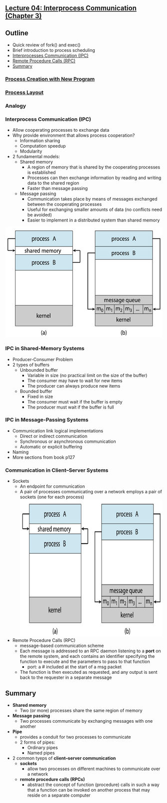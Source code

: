 ## [Lecture 04: Interprocess Communication (Chapter 3)](https://github.com/missystem/cis415review/blob/master/lecture-4-ipc.pdf)

## Outline

* Quick review of fork() and exec()
* Brief introduction to process scheduling 
* [Interprocesses Communication (IPC)](https://github.com/missystem/cis415review/blob/master/lecturenotes04.md#interprocess-communication-ipc)
* [Remote Procedure Calls (RPC)]()
* [Summary](https://github.com/missystem/cis415review/blob/master/lecturenotes04.md#summary)


### [Process Creation with New Program](https://github.com/missystem/cis415review/blob/master/lecturenotes03.md#process-creation-with-new-program)

### [Process Layout](https://github.com/missystem/cis415review/blob/master/lecturenotes03.md#process-layout)

### Analogy


### Interprocess Communication (IPC)
* Allow cooperating processes to exchange data
* Why provide environment that allows process cooperation?
	- Information sharing
	- Computation speedup
	- Modularity
* 2 fundamental models:
	- Shared memory
		- A region of memory that is shared by the cooperating processes is established
		- Processes can then exchange information by reading and writing data to the shared region
		- Faster than message passing
	- Message passing
		- Communication takes place by means of messages exchanged between the cooperating processes
		- Useful for exchanging smaller amounts of data (no conflicts need be avoided)
		- Easier to implement in a distributed system than shared memory
<img width="553" height="353" src="https://github.com/missystem/cis415review/blob/master/communication_models.png">

### IPC in Shared-Memory Systems
* Producer-Consumer Problem
* 2 types of buffers
	- Unbounded buffer 
		- Variable in size (no practical limit on the size of the buffer)
		- The consumer may have to wait for new items
		- The producer can always produce new items
	- Bounded buffer
		- Fixed in size
		- The consumer must wait if the buffer is empty
		- The producer must wait if the buffer is full

### IPC in Message-Passing Systems
* Communication link logical implementations
	- Direct or indirect communication
	- Synchronous or asynchronous communication 
	- Automatic or explicit buffering
* Naming
* More sections from book p127

### Communication in Client–Server Systems
* Sockets
	- An endpoint for communication
	- A pair of processes communicating over a network employs a pair of sockets (one for each process) <br />
	<img width="640" height="440" src="https://github.com/missystem/cis415review/blob/master/communication_models.png"> <br />
* Remote Procedure Calls (RPC)
	- message-based communication scheme
	- Each message is addressed to an RPC daemon listening to a **port** on the remote system, and each contains an identifier specifying the function to execute and the parameters to pass to that function
		- port: a \# included at the start of a msg packet
	- The function is then executed as requested, and any output is sent back to the requester in a separate message



## Summary
* **Shared memory**
	- Two (or more) processes share the same region of memory
* **Message passing**
	- Two processes communicate by exchanging messages with one another
* **Pipe**
	- provides a conduit for two processes to communicate
	- 2 forms of pipes:
		- Ordinary pipes
		- Named pipes
* 2 common tyeps of **client–server communication**
	- **sockets**
		- allow two processes on different machines to communicate over a network
	- **remote procedure calls (RPCs)**
		- abstract the concept of function (procedure) calls in such a way that a function can be invoked on another process that may reside on a separate computer




